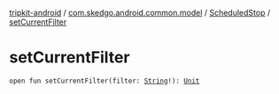 [tripkit-android](../../index.md) / [com.skedgo.android.common.model](../index.md) / [ScheduledStop](index.md) / [setCurrentFilter](./set-current-filter.md)

# setCurrentFilter

`open fun setCurrentFilter(filter: `[`String`](https://kotlinlang.org/api/latest/jvm/stdlib/kotlin/-string/index.html)`!): `[`Unit`](https://kotlinlang.org/api/latest/jvm/stdlib/kotlin/-unit/index.html)